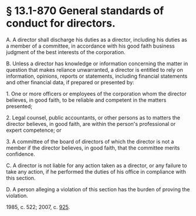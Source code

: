 # § 13.1-870 General standards of conduct for directors.

<p>A. A director shall discharge his duties as a director, including his duties as a member of a committee, in accordance with his good faith business judgment of the best interests of the corporation.</p><p>B. Unless a director has knowledge or information concerning the matter in question that makes reliance unwarranted, a director is entitled to rely on information, opinions, reports or statements, including financial statements and other financial data, if prepared or presented by:</p><p>1. One or more officers or employees of the corporation whom the director believes, in good faith, to be reliable and competent in the matters presented;</p><p>2. Legal counsel, public accountants, or other persons as to matters the director believes, in good faith, are within the person's professional or expert competence; or</p><p>3. A committee of the board of directors of which the director is not a member if the director believes, in good faith, that the committee merits confidence.</p><p>C. A director is not liable for any action taken as a director, or any failure to take any action, if he performed the duties of his office in compliance with this section.</p><p>D. A person alleging a violation of this section has the burden of proving the violation.</p><p>1985, c. 522; 2007, c. <a href='http://lis.virginia.gov/cgi-bin/legp604.exe?071+ful+CHAP0925'>925</a>.</p>
